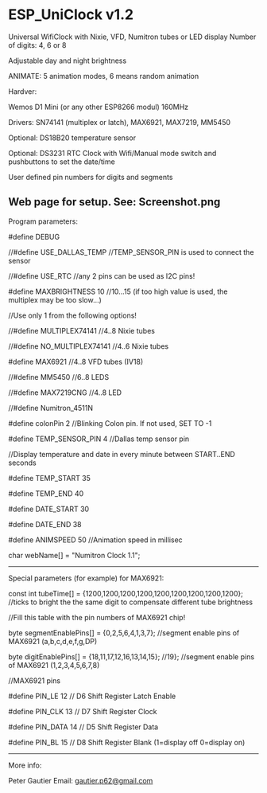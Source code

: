 # ESP_UniClock v1.2

Universal WifiClock with Nixie, VFD, Numitron tubes or LED display
Number of digits: 4, 6 or 8

Adjustable day and night brightness

ANIMATE: 5 animation modes, 6 means random animation

Hardver:

Wemos D1 Mini (or any other ESP8266 modul) 160MHz

Drivers: SN74141 (multiplex or latch), MAX6921, MAX7219, MM5450

Optional: DS18B20 temperature sensor

Optional: DS3231 RTC Clock with Wifi/Manual mode switch and pushbuttons to set the date/time

User defined pin numbers for digits and segments

Web page for setup. See: Screenshot.png
-----------------------------------------------------------------------------------------------------
Program parameters:

#define DEBUG

//#define USE_DALLAS_TEMP   //TEMP_SENSOR_PIN is used to connect the sensor

//#define USE_RTC           //any 2 pins can be used as I2C pins!  

#define MAXBRIGHTNESS 10  //10...15    (if too high value is used, the multiplex may be too slow...)

//Use only 1 from the following options!

//#define MULTIPLEX74141    //4..8 Nixie tubes

//#define NO_MULTIPLEX74141 //4..6 Nixie tubes

#define MAX6921           //4..8 VFD tubes   (IV18)

//#define MM5450            //6..8 LEDS

//#define MAX7219CNG        //4..8 LED 

//#define Numitron_4511N

#define colonPin 2        //Blinking Colon pin.  If not used, SET TO -1

#define TEMP_SENSOR_PIN 4  //Dallas temp sensor pin

//Display temperature and date in every minute between START..END seconds

#define TEMP_START  35

#define TEMP_END    40

#define DATE_START  30

#define DATE_END    38

#define ANIMSPEED   50  //Animation speed in millisec 

char webName[] = "Numitron Clock 1.1";

--------------------------------------------------------------------------------------------------------

Special parameters (for example) for MAX6921:

const int tubeTime[] = {1200,1200,1200,1200,1200,1200,1200,1200,1200};      //ticks to bright the the same digit to compensate different tube brightness

//Fill this table with the pin numbers of MAX6921 chip!   

byte segmentEnablePins[] =  {0,2,5,6,4,1,3,7};   //segment enable pins of MAX6921 (a,b,c,d,e,f,g,DP)

byte digitEnablePins[] = {18,11,17,12,16,13,14,15}; //19};  //segment enable pins of MAX6921 (1,2,3,4,5,6,7,8)  

//MAX6921 pins

#define PIN_LE    12  // D6 Shift Register Latch Enable

#define PIN_CLK   13  // D7 Shift Register Clock

#define PIN_DATA  14  // D5 Shift Register Data

#define PIN_BL    15  // D8 Shift Register Blank (1=display off     0=display on)

--------------------------------------------------------------------------------------------------------

More info:

Peter Gautier
 Email: gautier.p62@gmail.com